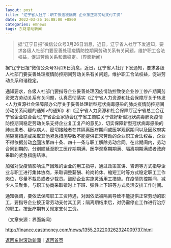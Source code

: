 ```yaml
---
layout: post
title: "辽宁省人社厅：职工依法被隔离 企业按正常劳动支付工资"
date: 2022-03-26 16:08:00 +0800
categories: emnews
tags: 东财滚动新闻
---
```

> 据“辽宁日报”微信公众号3月26日消息，近日，辽宁省人社厅下发通知，要求各级人社部门要妥善处理疫情防控期间劳动关系有关问题，维护职工合法权益，促进劳动关系和谐稳定。（界面新闻）

<p>据“辽宁日报”微信公众号3月26日消息，近日，辽宁省人社厅下发通知，要求各级人社部门要妥善处理疫情防控期间劳动关系有关问题，维护职工合法权益，促进劳动关系和谐稳定。</p>
 <p>通知要求，各级人社部门要指导企业妥善处理因疫情防控致使企业停工停产期间劳资双方劳动关系有关问题，认真贯彻落实《辽宁省人力资源和社会保障厅关于转发&lt;人力资源社会保障部办公厅关于妥善处理新型冠状病毒感染的肺炎疫情防控期间劳动关系问题的通知&gt;的通知》和《辽宁省人力资源和社会保障厅辽宁省总工会辽宁省企业联合会/辽宁省企业家协会辽宁省工商联关于做好新型冠状病毒肺炎疫情防控期间稳定劳动关系支持企业复工复产的意见》，切实保障新型冠状病毒感染的肺炎患者、疑似病人、密切接触者在其隔离医疗期间或医学观察期间以及因政府实施隔离措施或采取其他紧急措施导致不能提供正常劳动的企业职工合法权益，企业不得依据劳动<span id="Info.3300"><a href="http://data.eastmoney.com/zdht/" class="infokey">合同</a></span>法第四十条、四十一条与职工解除劳动合同。在此期间内，劳动合同到期的，分别顺延至职工医疗期期满、医学观察期期满、隔离期期满或者政府采取的紧急措施结束。</p>
 <p>加强对受疫情影响生产困难的企业的用工指导，通过政策宣讲、咨询等方式指导企业与职工进行集体协商，采取调整薪酬、轮岗轮休、缩短工时等方式稳定职工工作岗位，尽量不裁员或者少裁员。鼓励企业实施灵活用工措施。在疫情防控期间，减少人员聚集，与职工协商采取错时上下班、弹性上下班等方式灵活安排工作时间。</p>
 <p>通知强调，要依法保障职工工资待遇，对因依法被隔离导致不能提供正常劳动的职工，要指导企业按正常劳动支付其工资；隔离期结束后，对仍需停止工作进行治疗的职工，按医疗期有关规定支付工资。</p><p class="em_media">（文章来源：界面新闻）</p>

<http://finance.eastmoney.com/news/1355,202203262324009737.html>

[返回东财滚动新闻](//finews.withounder.com/emnews/)｜[返回首页](//finews.withounder.com/)